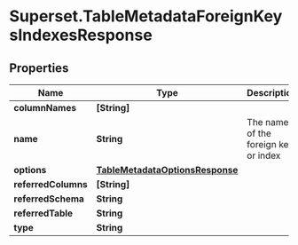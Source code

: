 # Superset.TableMetadataForeignKeysIndexesResponse

## Properties
Name | Type | Description | Notes
------------ | ------------- | ------------- | -------------
**columnNames** | **[String]** |  | [optional] 
**name** | **String** | The name of the foreign key or index | [optional] 
**options** | [**TableMetadataOptionsResponse**](TableMetadataOptionsResponse.md) |  | [optional] 
**referredColumns** | **[String]** |  | [optional] 
**referredSchema** | **String** |  | [optional] 
**referredTable** | **String** |  | [optional] 
**type** | **String** |  | [optional] 
